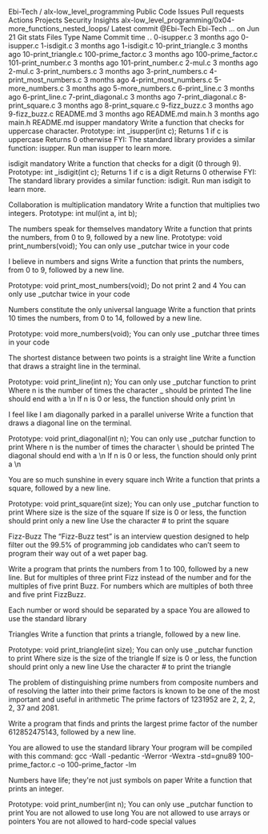 
Ebi-Tech
/
alx-low_level_programming
Public
Code
Issues
Pull requests
Actions
Projects
Security
Insights
alx-low_level_programming/0x04-more_functions_nested_loops/
Latest commit
@Ebi-Tech
Ebi-Tech
…
on Jun 21
Git stats
Files
Type
Name
Commit time
. .
0-isupper.c
3 months ago
0-isupper.c
1-isdigit.c
3 months ago
1-isdigit.c
10-print_triangle.c
3 months ago
10-print_triangle.c
100-prime_factor.c
3 months ago
100-prime_factor.c
101-print_number.c
3 months ago
101-print_number.c
2-mul.c
3 months ago
2-mul.c
3-print_numbers.c
3 months ago
3-print_numbers.c
4-print_most_numbers.c
3 months ago
4-print_most_numbers.c
5-more_numbers.c
3 months ago
5-more_numbers.c
6-print_line.c
3 months ago
6-print_line.c
7-print_diagonal.c
3 months ago
7-print_diagonal.c
8-print_square.c
3 months ago
8-print_square.c
9-fizz_buzz.c
3 months ago
9-fizz_buzz.c
README.md
3 months ago
README.md
main.h
3 months ago
main.h
README.md
isupper mandatory Write a function that checks for uppercase character.
Prototype: int _isupper(int c); Returns 1 if c is uppercase Returns 0 otherwise FYI: The standard library provides a similar function: isupper. Run man isupper to learn more.

isdigit mandatory Write a function that checks for a digit (0 through 9).
Prototype: int _isdigit(int c); Returns 1 if c is a digit Returns 0 otherwise FYI: The standard library provides a similar function: isdigit. Run man isdigit to learn more.

Collaboration is multiplication mandatory Write a function that multiplies two integers.
Prototype: int mul(int a, int b);

The numbers speak for themselves mandatory Write a function that prints the numbers, from 0 to 9, followed by a new line.
Prototype: void print_numbers(void); You can only use _putchar twice in your code

I believe in numbers and signs
Write a function that prints the numbers, from 0 to 9, followed by a new line.

Prototype: void print_most_numbers(void); Do not print 2 and 4 You can only use _putchar twice in your code

Numbers constitute the only universal language
Write a function that prints 10 times the numbers, from 0 to 14, followed by a new line.

Prototype: void more_numbers(void); You can only use _putchar three times in your code

The shortest distance between two points is a straight line
Write a function that draws a straight line in the terminal.

Prototype: void print_line(int n); You can only use _putchar function to print Where n is the number of times the character _ should be printed The line should end with a \n If n is 0 or less, the function should only print \n

I feel like I am diagonally parked in a parallel universe
Write a function that draws a diagonal line on the terminal.

Prototype: void print_diagonal(int n); You can only use _putchar function to print Where n is the number of times the character \ should be printed The diagonal should end with a \n If n is 0 or less, the function should only print a \n

You are so much sunshine in every square inch
Write a function that prints a square, followed by a new line.

Prototype: void print_square(int size); You can only use _putchar function to print Where size is the size of the square If size is 0 or less, the function should print only a new line Use the character # to print the square

Fizz-Buzz
The “Fizz-Buzz test” is an interview question designed to help filter out the 99.5% of programming job candidates who can’t seem to program their way out of a wet paper bag.

Write a program that prints the numbers from 1 to 100, followed by a new line. But for multiples of three print Fizz instead of the number and for the multiples of five print Buzz. For numbers which are multiples of both three and five print FizzBuzz.

Each number or word should be separated by a space You are allowed to use the standard library

Triangles
Write a function that prints a triangle, followed by a new line.

Prototype: void print_triangle(int size); You can only use _putchar function to print Where size is the size of the triangle If size is 0 or less, the function should print only a new line Use the character # to print the triangle

The problem of distinguishing prime numbers from composite numbers and of resolving the latter into their prime factors is known to be one of the most important and useful in arithmetic
The prime factors of 1231952 are 2, 2, 2, 2, 37 and 2081.

Write a program that finds and prints the largest prime factor of the number 612852475143, followed by a new line.

You are allowed to use the standard library Your program will be compiled with this command: gcc -Wall -pedantic -Werror -Wextra -std=gnu89 100-prime_factor.c -o 100-prime_factor -lm

Numbers have life; they're not just symbols on paper
Write a function that prints an integer.

Prototype: void print_number(int n); You can only use _putchar function to print You are not allowed to use long You are not allowed to use arrays or pointers You are not allowed to hard-code special values
